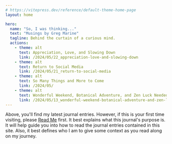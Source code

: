 ```yaml
---
# https://vitepress.dev/reference/default-theme-home-page
layout: home

hero:
  name: "So, I was thinking..."
  text: "Musings by Greg Marine"
  tagline: Behind the curtain of a curious mind.
  actions:
    - theme: alt
      text: Appreciation, Love, and Slowing Down
      link: /2024/05/22_appreciation-love-and-slowing-down
    - theme: alt
      text: Return to Social Media
      link: /2024/05/21_return-to-social-media
    - theme: alt
      text: So Many Things and More to Come
      link: /2024/05/
    - theme: alt
      text: Wonderful Weekend, Botanical Adventure, and Zen Luck Needed
      link: /2024/05/13_wonderful-weekend-botanical-adventure-and-zen-luck-needed
---
```


Above, you'll find my latest journal entries. However, if this is your first time visiting, please [Read Me](read-me) first. It best explains what this journal's purpose is. It will help guide you into how to read the journal entries contained in this site. Also, it best defines who I am to give some context as you read along on my journey.